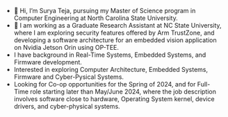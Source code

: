 - 👋 Hi, I’m Surya Teja, pursuing my Master of Science program in Computer Engineering at North Carolina State University.
- 👀 I am working as a Graduate Research Assistant at NC State University, where I am exploring security features offered by Arm TrustZone, and developing a software architecture for an embedded vision application on Nvidia Jetson Orin using OP-TEE.
- I have background in Real-Time Systems, Embedded Systems, and Firmware development.
- Interested in exploring Computer Architecture, Embedded Systems, Firmware and Cyber-Pysical Systems.
- Looking for Co-op opportunities for the Spring of 2024, and for Full-Time role starting later than May/June 2024, where the job description involves software close to hardware, Operating System kernel, device drivers, and cyber-physical systems.

<!---
Surya1007/Surya1007 is a ✨ special ✨ repository because its `README.md` (this file) appears on your GitHub profile.
You can click the Preview link to take a look at your changes.
--->
